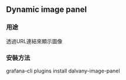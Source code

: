 ## Dynamic image panel
    
### 用途
透過URL連結來顯示圖像
   
### 安裝方法
grafana-cli plugins install dalvany-image-panel
